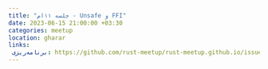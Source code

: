 ```yaml
---
title: "جلسه ۱۱‌ام - Unsafe و FFI"
date: 2023-06-15 21:00:00 +03:30
categories: meetup 
location: gharar
links:
 برنامه‌ریزی: https://github.com/rust-meetup/rust-meetup.github.io/issues/18
---
```


